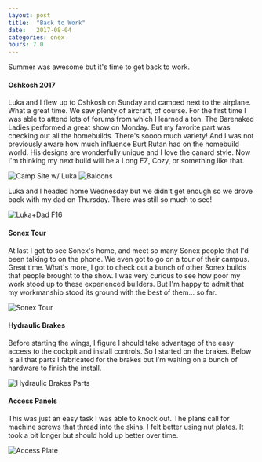 ```yaml
---
layout: post
title:  "Back to Work"
date:   2017-08-04 
categories: onex
hours: 7.0
---
```


Summer was awesome but it's time to get back to work.

#### Oshkosh 2017 

Luka and I flew up to Oshkosh on Sunday and camped next to the airplane. What a great time. We saw plenty of aircraft, of course.  For the first time I was able to attend lots of forums from which I learned a ton.  The Barenaked Ladies performed a great show on Monday.  But my favorite part was checking out all the homebuilds.  There's soooo much variety!  And I was not previously aware how much influence Burt Rutan had on the homebuild world.  His designs are wonderfully unique and I love the canard style.  Now I'm thinking my next build will be a Long EZ, Cozy, or something like that.       

![Camp Site w/ Luka](/onex/img/2017-08-04/1.jpg)
![Baloons](/onex/img/2017-08-04/2.jpg)

Luka and I headed home Wednesday but we didn't get enough so we drove back with my dad on Thursday.  There was still so much to see!  

![Luka+Dad F16](/onex/img/2017-08-04/3.jpg)

#### Sonex Tour

At last I got to see Sonex's home, and meet so many Sonex people that I'd been talking to on the phone.  We even got to go on a tour of their campus.  Great time.  What's more, I got to check out a bunch of other Sonex builds that people brought to the show.  I was very curious to see how poor my work stood up to these experienced builders.  But I'm happy to admit that my workmanship stood its ground with the best of them... so far.

![Sonex Tour](/onex/img/2017-08-04/4.jpg)

####  Hydraulic Brakes

Before starting the wings, I figure I should take advantage of the easy access to the cockpit and install controls.  So I started on the brakes.  Below is all that parts I fabricated for the brakes but I'm waiting on a bunch of hardware to finish the install.  

![Hydraulic Brakes Parts](/onex/img/2017-08-04/5.jpg)

#### Access Panels

This was just an easy task I was able to knock out.  The plans call for machine screws that thread into the skins.  I felt better using nut plates.  It took a bit longer but should hold up better over time. 

![Access Plate](/onex/img/2017-08-04/6.jpg)

